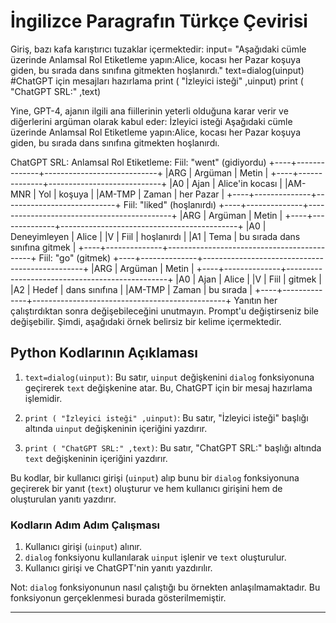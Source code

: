 # İngilizce Paragrafın Türkçe Çevirisi

Giriş, bazı kafa karıştırıcı tuzaklar içermektedir: 
input= "Aşağıdaki cümle üzerinde Anlamsal Rol Etiketleme yapın:Alice, kocası her Pazar koşuya giden, bu sırada dans sınıfına gitmekten hoşlanırdı." 
text=dialog(uinput) #ChatGPT için mesajları hazırlama 
print ( "İzleyici isteği" ,uinput) 
print ( "ChatGPT SRL:" ,text) 

Yine, GPT-4, ajanın ilgili ana fiillerinin yeterli olduğuna karar verir ve diğerlerini argüman olarak kabul eder:
İzleyici isteği 
Aşağıdaki cümle üzerinde Anlamsal Rol Etiketleme yapın:Alice, kocası her Pazar koşuya giden, bu sırada dans sınıfına gitmekten hoşlanırdı. 

ChatGPT SRL: 
Anlamsal Rol Etiketleme: 
Fiil: "went" (gidiyordu)
+----+--------------+----------------------------+
|ARG | Argüman      | Metin                      |
+----+--------------+----------------------------+
|A0  | Ajan         | Alice'in kocası            |
|AM-MNR | Yol      | koşuya                     |
|AM-TMP | Zaman    | her Pazar                  |
+----+--------------+----------------------------+
Fiil: "liked" (hoşlanırdı)
+----+--------------+--------------------------------------------+
|ARG | Argüman      | Metin                                      |
+----+--------------+--------------------------------------------+
|A0  | Deneyimleyen | Alice                                      |
|V   | Fiil         | hoşlanırdı                                 |
|A1  | Tema         | bu sırada dans sınıfına gitmek     |
+----+--------------+--------------------------------------------+
Fiil: "go" (gitmek)
+----+--------------+------------------------------------------------+
|ARG | Argüman      | Metin                                          |
+----+--------------+------------------------------------------------+
|A0  | Ajan         | Alice                                          |
|V   | Fiil         | gitmek                                        |
|A2  | Hedef        | dans sınıfına                                |
|AM-TMP | Zaman    | bu sırada                                      |
+----+--------------+------------------------------------------------+ 
Yanıtın her çalıştırdıktan sonra değişebileceğini unutmayın. Prompt'u değiştirseniz bile değişebilir. Şimdi, aşağıdaki örnek belirsiz bir kelime içermektedir.

## Python Kodlarının Açıklaması

1. `text=dialog(uinput)`: Bu satır, `uinput` değişkenini `dialog` fonksiyonuna geçirerek `text` değişkenine atar. Bu, ChatGPT için bir mesaj hazırlama işlemidir.

2. `print ( "İzleyici isteği" ,uinput)`: Bu satır, "İzleyici isteği" başlığı altında `uinput` değişkeninin içeriğini yazdırır.

3. `print ( "ChatGPT SRL:" ,text)`: Bu satır, "ChatGPT SRL:" başlığı altında `text` değişkeninin içeriğini yazdırır.

Bu kodlar, bir kullanıcı girişi (`uinput`) alıp bunu bir `dialog` fonksiyonuna geçirerek bir yanıt (`text`) oluşturur ve hem kullanıcı girişini hem de oluşturulan yanıtı yazdırır. 

### Kodların Adım Adım Çalışması

1. Kullanıcı girişi (`uinput`) alınır.
2. `dialog` fonksiyonu kullanılarak `uinput` işlenir ve `text` oluşturulur.
3. Kullanıcı girişi ve ChatGPT'nin yanıtı yazdırılır.

Not: `dialog` fonksiyonunun nasıl çalıştığı bu örnekten anlaşılmamaktadır. Bu fonksiyonun gerçeklenmesi burada gösterilmemiştir.

---


